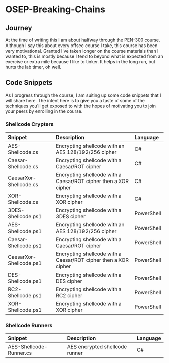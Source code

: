 # OSEP-Breaking-Chains

## Journey

At the time of writing this I am about halfway through the PEN-300 course. Although I say this about every offsec course I take, this course has been very motivational. Granted I've taken longer on the course materials than I wanted to, this is mostly because I tend to beyond what is expected from an exercise or extra mile because I like to tinker. It helps in the long run, but hurts the lab timer, oh well. 

## Code Snippets

As I progress through the course, I am suiting up some code snippets that I will share here. The intent here is to give you a taste of some of the techniques you'll get exposed to with the hopes of motivating you to join your peers by enrolling in the course.

### Shellcode Crypters

| Snippet | Description | Language
| :-- | :--| :--|
| AES-Shellcode.cs | Encrypting shellcode with an AES 128/192/256 cipher | C# |
| Caesar-Shellcode.cs | Encrypting shellcode with a Caesar/ROT cipher | C# |
| CaesarXor-Shellcode.cs | Encrypting shellcode with a Caesar/ROT cipher then a XOR cipher | C# |
| XOR-Shellcode.cs | Encrypting shellcode with a XOR cipher | C# |
| 3DES-Shellcode.ps1 | Encrypting shellcode with a 3DES cipher | PowerShell |
| AES-Shellcode.ps1 | Encrypting shellcode with an AES 128/192/256 cipher | PowerShell |
| Caesar-Shellcode.ps1 | Encrypting shellcode with a Caesar/ROT cipher | PowerShell |
| CaesarXor-Shellcode.ps1 | Encrypting shellcode with a Caesar/ROT cipher then a XOR cipher | PowerShell |
| DES-Shellcode.ps1 | Encrypting shellcode with a DES cipher | PowerShell |
| RC2-Shellcode.ps1 | Encrypting shellcode with a RC2 cipher | PowerShell |
| XOR-Shellcode.ps1 | Encrypting shellcode with a XOR cipher | PowerShell |

### Shellcode Runners

| Snippet | Description | Language
| :-- | :--| :--|
| AES-Shellcode-Runner.cs | AES encrypted shellcode runner | C# |
